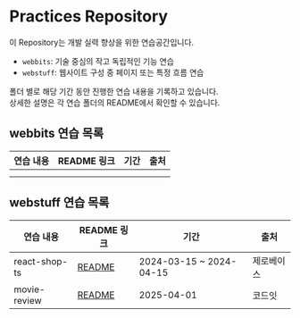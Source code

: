 # Practices Repository

이 Repository는 개발 실력 향상을 위한 연습공간입니다.

- `webbits`: 기술 중심의 작고 독립적인 기능 연습
- `webstuff`: 웹사이트 구성 중 페이지 또는 특정 흐름 연습

폴더 별로 해당 기간 동안 진행한 연습 내용을 기록하고 있습니다.
<br/>상세한 설명은 각 연습 폴더의 README에서 확인할 수 있습니다.

## webbits 연습 목록

| 연습 내용 | README 링크 | 기간 | 출처 |
| --------- | ----------- | ---- | ---- |
|           |             |      |      |
|           |             |      |      |

## webstuff 연습 목록

| 연습 내용     | README 링크                                  | 기간                    | 출처       |
| ------------- | -------------------------------------------- | ----------------------- | ---------- |
| react-shop-ts | [README](./webstuff/react-shop-ts/README.md) | 2024-03-15 ~ 2024-04-15 | 제로베이스 |
| movie-review  | [README](./webstuff/movie-review/README.md)  | 2025-04-01              | 코드잇     |
